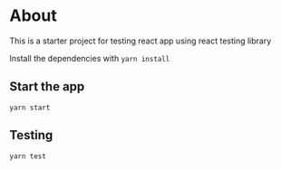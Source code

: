 # About

This is a starter project for testing react app using react testing library

Install the dependencies with `yarn install`

## Start the app

`yarn start`

## Testing

`yarn test`
